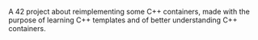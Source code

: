A 42 project about reimplementing some C++ containers, made with the purpose of learning C++ templates and of better understanding C++ containers.
